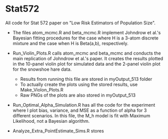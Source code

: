 # Stat572
All code for Stat 572 paper on "Low Risk Estimators of Population Size". 

- The files atom_mcmc.R and beta_mcmc.R implement Johndrow et al.'s Bayesian fitting procedures for the case where H is a 3-atom discrete mixture and the case when H is Beta(a,b), respectively.

- Run_Violin_Plots.R calls atom_mcmc and beta_mcmc and conducts the main replication of Johndrow et al.'s paper. It creates the results plotted in the 10-panel violin plot for simulated data and the 2-panel violin plot for the snowshoe hare data. 
    - Results from running this file are stored in myOutput_513 folder
    - To actually create the plots using the stored results, use Make_Violon_Plots.R
    - Raw PNGs of the plots are also stored in myOutput_513

- Run_Optimal_Alpha_Simulation.R has all the code for the experiment where I plot bias, variance, and MSE as a function of alpha for 3 different scenarios. In this file, the M_h model is fit with Maximum Likelihood, not a Bayesian algorithm. 



- Analyze_Extra_PointEstimate_Sims.R stores
